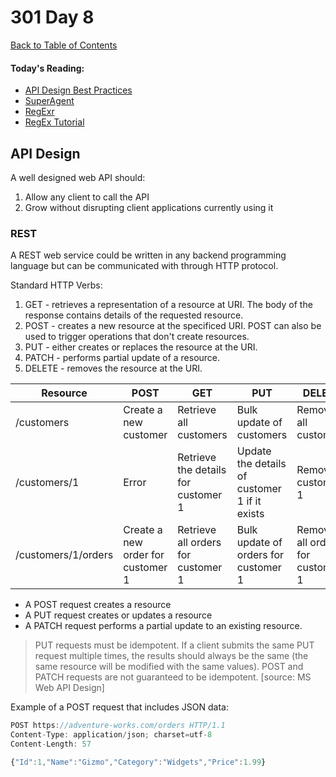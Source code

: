 # 301 Day 8
[Back to Table of Contents](../reading-notes.md)<br/>

#### Today's Reading:<br/>
- [API Design Best Practices](https://docs.microsoft.com/en-us/azure/architecture/best-practices/api-design)
- [SuperAgent](https://visionmedia.github.io/superagent/)
- [RegExr](https://regexr.com/)
- [RegEx Tutorial](https://medium.com/factory-mind/regex-tutorial-a-simple-cheatsheet-by-examples-649dc1c3f285)


## API Design

A well designed web API should:
1. Allow any client to call the API
2. Grow without disrupting client applications currently using it

### REST

A REST web service could be written in any backend programming language but can be communicated with through HTTP protocol.

Standard HTTP Verbs:
1. GET - retrieves a representation of a resource at URI. The body of the response contains details of the requested resource.
2. POST - creates a new resource at the specificed URI. POST can also be used to trigger operations that don't create resources.
3. PUT - either creates or replaces the resource at the URI.
4. PATCH - performs partial update of a resource.
5. DELETE - removes the resource at the URI.

|Resource |	POST	| GET	| PUT	| DELETE |
|-|-|-|-|-|
|/customers |	Create a new customer	| Retrieve all customers	| Bulk update of customers	| Remove all customers |
|/customers/1	| Error	| Retrieve the details for customer 1	| Update the details of customer 1 if it exists	| Remove customer 1 |
|/customers/1/orders	| Create a new order for customer 1	| Retrieve all orders for customer 1	| Bulk update of orders for customer 1	| Remove all orders for customer 1 |

- A POST request creates a resource
- A PUT request creates or updates a resource
- A PATCH request performs a partial update to an existing resource.

>PUT requests must be idempotent. If a client submits the same PUT request multiple times, the results should always be the same (the same resource will be modified with the same values). POST and PATCH requests are not guaranteed to be idempotent. [source: MS Web API Design]

Example of a POST request that includes JSON data:
```javascript
POST https://adventure-works.com/orders HTTP/1.1
Content-Type: application/json; charset=utf-8
Content-Length: 57

{"Id":1,"Name":"Gizmo","Category":"Widgets","Price":1.99}
```




